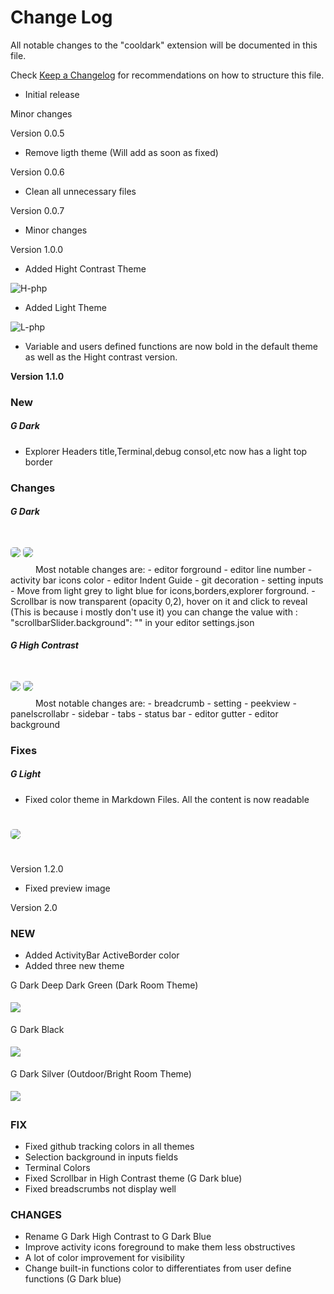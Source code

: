 # Change Log

All notable changes to the "cooldark" extension will be documented in this file.

Check [Keep a Changelog](http://keepachangelog.com/) for recommendations on how to structure this file.

- Initial release

Minor changes

Version 0.0.5

- Remove ligth theme (Will add as soon as fixed)

Version 0.0.6

- Clean all unnecessary files

Version 0.0.7

- Minor changes

Version 1.0.0

- Added Hight Contrast Theme

![H-php](https://user-images.githubusercontent.com/11365636/59718876-9a71fa80-920a-11e9-809c-22bc9c933bbe.png)

- Added Light Theme

![L-php](https://user-images.githubusercontent.com/11365636/59718896-a52c8f80-920a-11e9-9928-796bcb424754.png)

- Variable and users defined functions are now bold in the default theme as well as the Hight contrast version.

**Version 1.1.0**

### New

##### G Dark

 - Explorer Headers title,Terminal,debug consol,etc now has a light top border

### Changes

##### G Dark

<img src="https://raw.githubusercontent.com/stoneC0der/g-dark-theme/master/images/html.blade.png" style="box-shadow:0px 1px 45px -10px rgba(0,0,0,0.65);border-radius:5px;margin:25px auto">
<img src="https://raw.githubusercontent.com/stoneC0der/g-dark-theme/master/images/blade%20d.png" style="box-shadow:0px 1px 45px -10px rgba(0,0,0,0.65);border-radius:5px;margin:25px auto">
Most notable changes are:
- editor forground
- editor line number
- activity bar icons color
- editor Indent Guide
- git decoration
- setting inputs
- Move from light grey to light blue for icons,borders,explorer forground.
- Scrollbar is now transparent (opacity 0,2), hover on it and click to reveal (This is because i mostly don't use it) you can change the value with :
  "scrollbarSlider.background": "" in your editor settings.json

##### G High Contrast

<img src="https://user-images.githubusercontent.com/11365636/59718885-9e058180-920a-11e9-866c-55cdd659f76c.png" style="box-shadow:0px 1px 45px -10px rgba(0,0,0,0.65);border-radius:5px;margin:25px auto">
<img src="https://raw.githubusercontent.com/stoneC0der/g-dark-theme/master/images/blade%20hc.png" style="box-shadow:0px 1px 45px -10px rgba(0,0,0,0.65);border-radius:5px;margin:25px auto">
Most notable changes are:
- breadcrumb
- setting
- peekview
- panelscrollabr
- sidebar
- tabs
- status bar
- editor gutter
- editor background
  
### Fixes

##### G Light

- Fixed color theme in Markdown Files. All the content is now readable

<img src="https://raw.githubusercontent.com/stoneC0der/g-dark-theme/master/images/md%20l.png" style="box-shadow:0px 1px 45px -10px rgba(0,0,0,0.65);border-radius:5px;margin:25px auto">

Version 1.2.0

- Fixed preview image

Version 2.0

### NEW

- Added ActivityBar ActiveBorder color
- Added three new theme

G Dark Deep Dark Green (Dark Room Theme)

<img src="https://raw.githubusercontent.com/stoneC0der/g-dark-theme/master/images/G-dark-deep-black.png" style="margin:5px auto">

G Dark Black

<img src="https://raw.githubusercontent.com/stoneC0der/g-dark-theme/master/images/G-dark-black.png" style="margin:5px auto">

G Dark Silver (Outdoor/Bright Room Theme)

<img src="https://raw.githubusercontent.com/stoneC0der/g-dark-theme/master/images/G-dark-silver.png" style="margin:5px auto">

### FIX

- Fixed github tracking colors in all themes
- Selection background in inputs fields
- Terminal Colors
- Fixed Scrollbar in High Contrast theme (G Dark blue)
- Fixed breadscrumbs not display well

### CHANGES

- Rename G Dark High Contrast to G Dark Blue
- Improve activity icons foreground to make them less obstructives
- A lot of color improvement for visibility
- Change built-in functions color to differentiates from user define functions (G Dark blue)